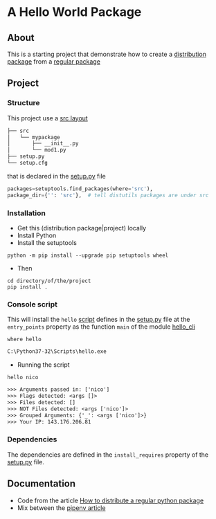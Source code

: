 # A Hello World Package

## About
This is a starting project that demonstrate how to create a [distribution package](https://gerardnico.com/lang/python/shipping/package) from a [regular package](https://gerardnico.com/lang/python/grammar/package)
  
## Project 

### Structure

This project use a [src layout](https://gerardnico.com/lang/python/shipping/project#structure)

```txt
├── src
│   └── mypackage
│       ├── __init__.py
│       └── mod1.py
├── setup.py
└── setup.cfg
```

that is declared in the [setup.py](setup.py) file

```python
packages=setuptools.find_packages(where='src'),
package_dir={'': 'src'},  # tell distutils packages are under src
```


  
### Installation
 
  * Get this (distribution package|project) locally
  * Install Python  
  * Install the setuptools
```dos
python -m pip install --upgrade pip setuptools wheel
```
  * Then 
```dos
cd directory/of/the/project
pip install .
```

### Console script 

This will install the `hello` [script](https://gerardnico.com/lang/python/engine/script) defines in the [setup.py](setup.py) file
at the `entry_points` property as the function `main` of the module [hello_cli](src/hello_nico/hello_cli.py)

```dos
where hello
```
```txt
C:\Python37-32\Scripts\hello.exe
```

  * Running the script
  
```dos
hello nico
```
```txt
>>> Arguments passed in: ['nico']
>>> Flags detected: <args []>
>>> Files detected: []
>>> NOT Files detected: <args ['nico']>
>>> Grouped Arguments: {'_': <args ['nico']>}
>>> Your IP: 143.176.206.81
```
  
### Dependencies

The dependencies are defined in the `install_requires` property of the [setup.py](setup.py) file.
  
## Documentation   

  * Code from the article [How to distribute a regular python package](https://gerardnico.com/lang/python/shipping/regular)
  * Mix between the [pipenv article](https://pipenv.readthedocs.io/en/latest/install/)




